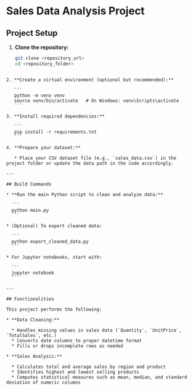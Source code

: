 # Sales Data Analysis Project

## Project Setup

1. **Clone the repository:**
   ```bash
   git clone <repository_url>
   cd <repository_folder>
````

2. **Create a virtual environment (optional but recommended):**

   ```
   python -m venv venv
   source venv/bin/activate   # On Windows: venv\Scripts\activate
   ```

3. **Install required dependencies:**

   ```
   pip install -r requirements.txt
   ```

4. **Prepare your dataset:**

   * Place your CSV dataset file (e.g., `sales_data.csv`) in the project folder or update the data path in the code accordingly.

---

## Build Commands

* **Run the main Python script to clean and analyze data:**

  ```
  python main.py
  ```

* (Optional) To export cleaned data:

  ```
  python export_cleaned_data.py
  ```

* For Jupyter notebooks, start with:

  ```
  jupyter notebook
  ```

---

## Functionalities

This project performs the following:

* **Data Cleaning:**

  * Handles missing values in sales data (`Quantity`, `UnitPrice`, `TotalSales`, etc.)
  * Converts date columns to proper datetime format
  * Fills or drops incomplete rows as needed

* **Sales Analysis:**

  * Calculates total and average sales by region and product
  * Identifies highest and lowest selling products
  * Computes statistical measures such as mean, median, and standard deviation of numeric columns


